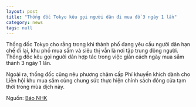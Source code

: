 ```yaml
---
layout: post
title: "Thống đốc Tokyo kêu gọi người dân đi mua đồ 3 ngày 1 lần"
category: news
tags: null
---
```

Thống đốc Tokyo cho rằng trong khi thành phố đang yêu cầu người dân hạn chế đi lại, khu phố mua sắm và siêu thị vẫn là nơi tập trung đông người. Thống đốc kêu gọi người dân hợp tác trong việc giãn cách ngày mua sắm thành 3 ngày 1 lần.


Ngoài ra, thống đốc cũng nêu phương châm cấp Phí khuyến khích dành cho Liên hội khu mua sắm cùng chung sức thực hiện chính sách đóng cửa tạm thời trong mùa dịch này.

Nguồn: [Báo NHK](https://www3.nhk.or.jp/shutoken-news/20200423/1000047898.html)